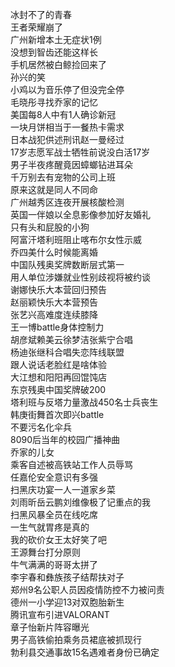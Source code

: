 冰封不了的青春  
王者荣耀崩了  
广州新增本土无症状1例  
没想到智齿还能这样长  
手机居然被白鲸捡回来了  
孙兴的笑  
小鸡以为音乐停了但没完全停  
毛晓彤寻找乔家的记忆  
美国每8人中有1人确诊新冠  
一块月饼相当于一餐热卡需求  
日本战犯供述刑讯赵一曼经过  
17岁志愿军战士牺牲前说没白活17岁  
男子半夜疼醒竟因蟑螂钻进耳朵  
千万别去有宠物的公司上班  
原来这就是同人不同命  
广州越秀区连夜开展核酸检测  
英国一伴娘以全息影像参加好友婚礼  
只有头和屁股的小狗  
阿富汗塔利班阻止喀布尔女性示威  
乔四美什么时候能离婚  
中国队残奥奖牌数断层式第一  
用人单位涉嫌就业性别歧视将被约谈  
谢娜快乐大本营回归预告  
赵丽颖快乐大本营预告  
张艺兴高难度连续膝降  
王一博battle身体控制力  
胡彦斌赖美云徐梦洁张紫宁合唱  
杨迪张继科合唱失恋阵线联盟  
跟人说话老脸红是啥体验  
大江想和阳阳再回馄饨店  
东京残奥中国奖牌破200  
塔利班与反塔力量激战450名士兵丧生  
韩庚街舞首次即兴battle  
不要污名化伞兵  
8090后当年的校园广播神曲  
乔家的儿女  
乘客自述被高铁站工作人员辱骂  
任嘉伦安全意识有多强  
扫黑庆功宴一人一道家乡菜  
刘雨昕岳云鹏刘维像极了记重点的我  
扫黑风暴全员在线吃席  
一生气就胃疼是真的  
我的砍价女王太好笑了吧  
王源舞台打分原则  
牛气满满的哥哥太拼了  
李宇春和彝族孩子结帮扶对子  
郑州9名公职人员因疫情防控不力被问责  
德州一小学迎13对双胞胎新生  
腾讯宣布引进VALORANT  
章子怡新片阵容曝光  
男子高铁偷拍乘务员裙底被抓现行  
勃利县交通事故15名遇难者身份已确定  

